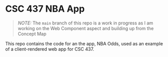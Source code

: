 # CSC 437 NBA App

> _NOTE:_ The `main` branch of this repo is a work in progress
> as I am working on the Web Component aspect and building up from the Concept Map
>

This repo contains the code for an the app, NBA Odds, used
as an example of a client-rendered web app for CSC 437.

